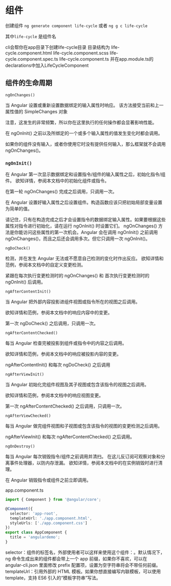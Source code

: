 # 组件

创建组件
`ng generate component life-cycle`
或者
`ng g c life-cycle`

其中`life-cycle` 是组件名

cli会帮你在app目录下创建life-cycle目录
目录结构为
life-cycle.component.html
life-cycle.component.scss
life-cycle.component.spec.ts
life-cycle.component.ts
并在app.module.ts的declarations中加入LifeCycleComponent

## 组件的生命周期

`ngOnChanges()`

当 Angular 设置或重新设置数据绑定的输入属性时响应。 该方法接受当前和上一属性值的 SimpleChanges 对象

注意，这发生的非常频繁，所以你在这里执行的任何操作都会显著影响性能。

在 ngOnInit() 之前以及所绑定的一个或多个输入属性的值发生变化时都会调用。

如果你的组件没有输入，或者你使用它时没有提供任何输入，那么框架就不会调用 ngOnChanges()。

### `ngOnInit()`

在 Angular 第一次显示数据绑定和设置指令/组件的输入属性之后，初始化指令/组件。 欲知详情，参阅本文档中的初始化组件或指令。

在第一轮 ngOnChanges() 完成之后调用，只调用一次。

在 Angular 设置好输入属性之后设置组件。构造函数应该只把初始局部变量设置为简单的值。

请记住，只有在构造完成之后才会设置指令的数据绑定输入属性。如果要根据这些属性对指令进行初始化，请在运行 ngOnInit() 时设置它们。
ngOnChanges() 方法是你能访问这些属性的第一次机会。Angular 会在调用 ngOnInit() 之前调用 ngOnChanges()，而且之后还会调用多次。但它只调用一次 ngOnInit()。

`ngDoCheck()`

检测，并在发生 Angular 无法或不愿意自己检测的变化时作出反应。 欲知详情和范例，参阅本文档中的自定义变更检测。

紧跟在每次执行变更检测时的 ngOnChanges() 和 首次执行变更检测时的 ngOnInit() 后调用。

`ngAfterContentInit()`

当 Angular 把外部内容投影进组件视图或指令所在的视图之后调用。

欲知详情和范例，参阅本文档中的响应内容中的变更。

第一次 ngDoCheck() 之后调用，只调用一次。

`ngAfterContentChecked()`

每当 Angular 检查完被投影到组件或指令中的内容之后调用。

欲知详情和范例，参阅本文档中的响应被投影内容的变更。

ngAfterContentInit() 和每次 ngDoCheck() 之后调用

`ngAfterViewInit()`

当 Angular 初始化完组件视图及其子视图或包含该指令的视图之后调用。

欲知详情和范例，参阅本文档中的响应视图变更。

第一次 ngAfterContentChecked() 之后调用，只调用一次。

`ngAfterViewChecked()`

每当 Angular 做完组件视图和子视图或包含该指令的视图的变更检测之后调用。

ngAfterViewInit() 和每次 ngAfterContentChecked() 之后调用。

`ngOnDestroy()`

每当 Angular 每次销毁指令/组件之前调用并清扫。 在这儿反订阅可观察对象和分离事件处理器，以防内存泄漏。 欲知详情，参阅本文档中的在实例销毁时进行清理。

在 Angular 销毁指令或组件之前立即调用。





app.component.ts

```ts
import { Component } from '@angular/core';

@Component({
  selector: 'app-root',
  templateUrl: './app.component.html',
  styleUrls: ['./app.component.css']
})
export class AppComponent {
  title = 'angulardemo';
}

```

selector：组件的标签名，外部使用者可以这样来使用这个组件：<app-root>。默认情况下，ng 命令生成出来的组件都会带上一个 app 前缀，如果你不喜欢，可以在 angular-cli.json 里面修改 prefix 配置项，设置为空字符串将会不带任何前缀。
templateUrl：引用外部的 HTML 模板。如果你想直接编写内联模板，可以使用 template，支持 ES6 引入的“模板字符串”写法。